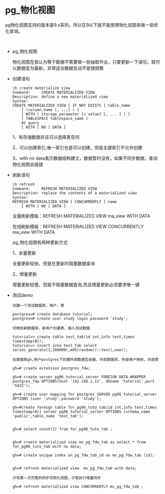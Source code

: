 # pg_物化视图



​	pg物化视图支持的版本是9.x系列，所以在9以下就不能使用物化视图来做一些﻿优化查询。

​	

- pg_物化视图

  物化视图在我认为等于数据不需要做一些抽取作业，只要更新一下语句，就可以数据变为最新，非常适合数据变动不是很频繁

- 创建语句

  ```
  \h create materialize view
  Command:     CREATE MATERIALIZED VIEW
  Description: define a new materialized view
  Syntax:
  CREATE MATERIALIZED VIEW [ IF NOT EXISTS ] table_name
      [ (column_name [, ...] ) ]
      [ WITH ( storage_parameter [= value] [, ... ] ) ]
      [ TABLESPACE tablespace_name ]
      AS query
      [ WITH [ NO ] DATA ]
  
  ```

  

  1、有存储数据并且可以选择表空间

  

  2、可以创建索引,唯一索引也是可以创建，但是主键索引不允许创建

  

  3、with no data表示数据结构建立，数据暂时没有，如果不同步数据，查询物化视图会报错

  

- 刷新语句

  ```
  \h refresh
  Command:     REFRESH MATERIALIZED VIEW
  Description: replace the contents of a materialized view
  Syntax:
  REFRESH MATERIALIZED VIEW [ CONCURRENTLY ] name
      [ WITH [ NO ] DATA ]
  ```

  

  全量刷新模板：REFRESH MATERIALIZED VIEW ma_view WITH DATA

  

  在线刷新模板：REFRESH MATERIALIZED VIEW CONCURRENTLY  ma_view WITH DATA

  

  pg_物化视图有两种更新方式

  

  1、全量更新

  

  全量更新较快，但是在更新时阻塞数据查询

  

  2、增量更新

  

  增量更新较慢，但是不阻塞数据查询,而且增量更新必须要求唯一键

  

  **<!--*在9.3中只有全量刷新，在9.4后增加了在线刷新功能*-->**

- 测试demo

  ```
  创建一个测试数据库，用户，表
  
  postgres=# create database tutorial;
  postgres=# create user study login password 'study';
  
  切换到新数据库，新用户创建表，插入测试数据
  
  tutorial=> create table test_tab(id int,info text,times timestamp(0));
  tutorial=> insert into test_tab select series_generate(1,100000),md5(random()::text),now();
  
  在数据库gh,用户postgres下创建外部数据包装器，外部数据库，外部用户映射，外部表
  
  gh=# create extension postgres_fdw;
  
  gh=# create server pg96_tutorial_server FOREIGN DATA WRAPPER postgres_fdw OPTIONS(host '192.168.1.12', dbname 'tutorial',port '5432');
  
  gh=# create user mapping for postgres SERVER pg96_tutorial_server OPTIONS (user 'study',password 'study');
  
  gh=#create foreign table for_pg96_tuto_tab(id int,info text,times timestamp(0)) server pg96_tutorial_server OPTIONS (schema_name 'public',table_name 'test_tab');
  
  
  gh=# select count(1) from for_pg96_tuto_tab ;
  
  
  gh=# create materialized view mv_pg_fdw_tab as select * from for_pg96_tuto_tab with no data;
  
  gh=# create unique index un_pg_fdw_tab_id on mv_pg_fdw_tab (id);
  
  
  gh=# refresh materialized view  mv_pg_fdw_tab with data;
  
  只有第一次完整的同步完物化视图，才能执行增量同步
  
  gh=# refresh materialized view CONCURRENTLY mv_pg_fdw_tab ;
  
  
  ```

  

  ​	









